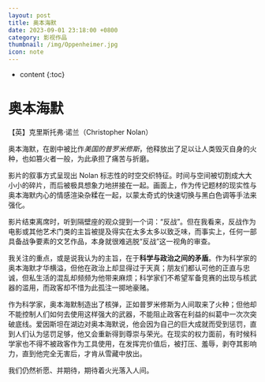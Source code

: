 ```yaml
---
layout: post
title: 奥本海默
date: 2023-09-01 23:18:00 +0800
category: 影视作品
thumbnail: /img/Oppenheimer.jpg
icon: note
---
```


* content
{:toc}

# 奥本海默

【英】克里斯托弗·诺兰（Christopher Nolan）



奥本海默，在剧中被比作*美国的普罗米修斯*，他释放出了足以让人类毁灭自身的火种，也如篡火者一般，为此承担了痛苦与折磨。

影片的叙事方式呈现出 Nolan 标志性的时空交织特征。时间与空间被切割成大大小小的碎片，而后被极具想象力地拼接在一起。画面上，作为传记题材的现实性与奥本海默内心的情感渲染杂糅在一起，以蒙太奇式的快速切换与黑白色调等手法来强化。

影片结束离席时，听到隔壁座的观众提到一个词：“反战”。但在我看来，反战作为电影或其他艺术门类的主旨被提及得实在太多太多以致乏味，而事实上，任何一部具备战争要素的文艺作品，本身就很难逃脱“反战”这一视角的审查。

我关注的重点，或是说我认为的主旨，在于**科学与政治之间的矛盾**。作为科学家的奥本海默才华横溢，但他在政治上却显得过于天真；朋友们都认可他的正直与忠诚，但私生活的混乱却频频为他带来麻烦；科学家们不希望军备竞赛的出现与核武器的滥用，而政客却不惜为此孤注一掷地豪赌。

作为科学家，奥本海默制造出了核弹，正如普罗米修斯为人间取来了火种；但他却不能控制人们如何去使用这样强大的武器，不能阻止政客在利益的纠葛中一次次突破底线。爱因斯坦在湖边对奥本海默说，他会因为自己的巨大成就而受到惩罚，直到人们认为惩罚足够，他又会重新得到尊崇与荣光。在现实的权力面前，有时候科学家也不得不被政客作为工具使用，在发挥完价值后，被打压、羞辱，剥夺其影响力，直到他完全无害后，才肯从雪藏中放出。

我们仍然祈愿、并期待，期待着火光落入人间。